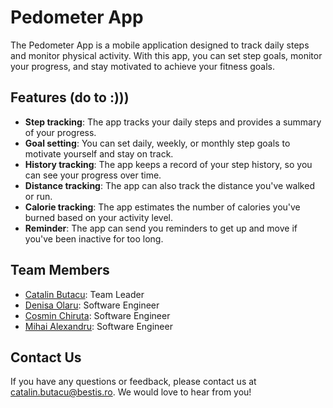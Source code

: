 # Pedometer App 

The Pedometer App is a mobile application designed to track daily steps and monitor physical activity. With this app, you can set step goals, monitor your progress, and stay motivated to achieve your fitness goals. 


## Features (do to :)))

- **Step tracking**: The app tracks your daily steps and provides a summary of your progress.
- **Goal setting**: You can set daily, weekly, or monthly step goals to motivate yourself and stay on track.
- **History tracking**: The app keeps a record of your step history, so you can see your progress over time.
- **Distance tracking**: The app can also track the distance you've walked or run.
- **Calorie tracking**: The app estimates the number of calories you've burned based on your activity level.
- **Reminder**: The app can send you reminders to get up and move if you've been inactive for too long.

## Team Members

- [Catalin Butacu](https://github.com/CatalinButacu): Team Leader
- [Denisa Olaru](https://github.com/DenisaAndreea21): Software Engineer
- [Cosmin Chiruta](https://github.com/CosminChiruta): Software Engineer
- [Mihai Alexandru](https://github.com/DenisaAndreea21): Software Engineer

## Contact Us

If you have any questions or feedback, please contact us at catalin.butacu@bestis.ro. We would love to hear from you!
